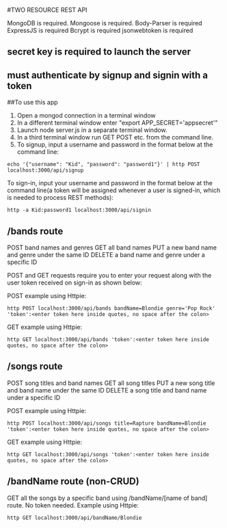 #TWO RESOURCE REST API

MongoDB is required.
Mongoose is required.
Body-Parser is required
ExpressJS is required
Bcrypt is required
jsonwebtoken is required

## secret key is required to launch the server
## must authenticate by signup and signin with a token

##To use this app

1. Open a mongod connection in a terminal window
2. In a different terminal window enter "export APP_SECRET='appsecret'"
3. Launch node server.js in a separate terminal window.
4. In a third terminal window run GET POST etc. from the command line.
5. To signup, input a username and password in the format below at the command line:
```
echo '{"username": "Kid", "password": "password1"}' | http POST localhost:3000/api/signup
```
To sign-in, input your username and password in the format below at the command line(a token will be assigned whenever a user is signed-in, which is needed to process REST methods):
```
http -a Kid:password1 localhost:3000/api/signin
```

## /bands route
POST band names and genres
GET all band names
PUT a new band name and genre under the same ID
DELETE a band name and genre under a specific ID

POST and GET requests require you to enter your request along with the user token received on sign-in as shown below:

POST example using Httpie:
```
http POST localhost:3000/api/bands bandName=Blondie genre='Pop Rock' 'token':<enter token here inside quotes, no space after the colon>
```
GET example using Httpie:
```
http GET localhost:3000/api/bands 'token':<enter token here inside quotes, no space after the colon>
```

## /songs route
POST song titles and band names
GET all song titles
PUT a new song title and band name under the same ID
DELETE a song title and band name under a specific ID

POST example using Httpie:
```
http POST localhost:3000/api/songs title=Rapture bandName=Blondie 'token':<enter token here inside quotes, no space after the colon>
```
GET example using Httpie:
```
http GET localhost:3000/api/songs 'token':<enter token here inside quotes, no space after the colon>
```

## /bandName route (non-CRUD)
GET all the songs by a specific band using /bandName/[name of band] route.
No token needed.
Example using Httpie:
```
http GET localhost:3000/api/bandName/Blondie
```
